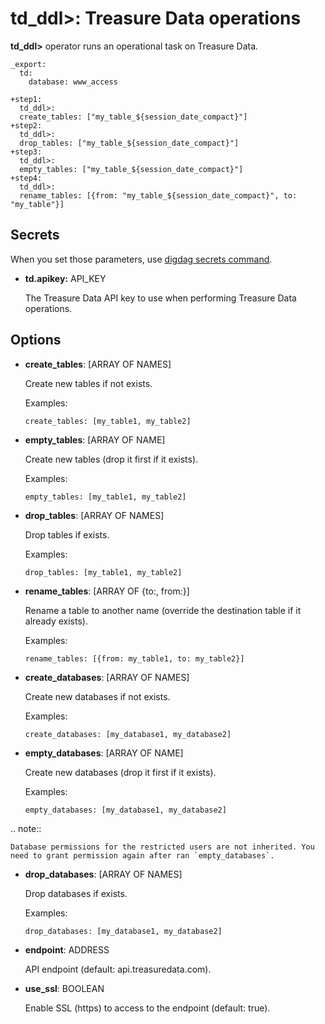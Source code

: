 # td_ddl>: Treasure Data operations

**td_ddl>** operator runs an operational task on Treasure Data.

    _export:
      td:
        database: www_access

    +step1:
      td_ddl>:
      create_tables: ["my_table_${session_date_compact}"]
    +step2:
      td_ddl>:
      drop_tables: ["my_table_${session_date_compact}"]
    +step3:
      td_ddl>:
      empty_tables: ["my_table_${session_date_compact}"]
    +step4:
      td_ddl>:
      rename_tables: [{from: "my_table_${session_date_compact}", to: "my_table"}]

## Secrets

When you set those parameters, use [digdag secrets command](https://docs.digdag.io/command_reference.html#secrets).

* **td.apikey:** API_KEY

  The Treasure Data API key to use when performing Treasure Data operations.

## Options

* **create_tables**: [ARRAY OF NAMES]

  Create new tables if not exists.

  Examples:

  ```
  create_tables: [my_table1, my_table2]
  ```


* **empty_tables**: [ARRAY OF NAME]

  Create new tables (drop it first if it exists).

  Examples:

  ```
  empty_tables: [my_table1, my_table2]
  ```


* **drop_tables**: [ARRAY OF NAMES]

  Drop tables if exists.

  Examples:

  ```
  drop_tables: [my_table1, my_table2]
  ```

* **rename_tables**: [ARRAY OF {to:, from:}]

  Rename a table to another name (override the destination table if it already exists).

  Examples:

  ```
  rename_tables: [{from: my_table1, to: my_table2}]
  ```

* **create_databases**: [ARRAY OF NAMES]

  Create new databases if not exists.

  Examples:

  ```
  create_databases: [my_database1, my_database2]
  ```

* **empty_databases**: [ARRAY OF NAME]

  Create new databases (drop it first if it exists).

  Examples:

  ```
  empty_databases: [my_database1, my_database2]
  ```

.. note::

    Database permissions for the restricted users are not inherited. You need to grant permission again after ran `empty_databases`.

* **drop_databases**: [ARRAY OF NAMES]

  Drop databases if exists.

  Examples:

  ```
  drop_databases: [my_database1, my_database2]
  ```

* **endpoint**: ADDRESS

  API endpoint (default: api.treasuredata.com).

* **use_ssl**: BOOLEAN

  Enable SSL (https) to access to the endpoint (default: true).

